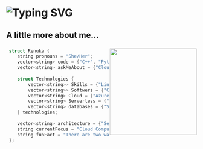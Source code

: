 <h1 <a href="https://git.io/typing-svg"><img src="https://readme-typing-svg.demolab.com?font=&size=35&pause=1000&color=39A3F7&repeat=false&random=true&width=435&height=40&lines=Yo!+%2C+I'm+Renuka" alt="Typing SVG" /></a></h2>

###

<h2 align="left">A little more about me...</h2>

###

<img align='right' src="https://media.giphy.com/media/ieyl9zmCjO4b4t6qoY/giphy.gif" width="230">

<p align="left">
 
```Cpp
 struct Renuka {
    string pronouns = "She/Her";
    vector<string> code = {"C++", "Python", "JavaScript", "Ruby"};
    vector<string> askMeAbout = {"Cloud Computing", "AI-ML", "LLM"};
    
    struct Technologies {
        vector<string>> Skills = {"Linux", "Git/GitHub", "PowerBI"};
        vector<string>> Softwers = {"Canva", "Figma"};
        vector<string> Cloud = {"Azure", "GCP", "Docker🐳"};
        vector<string> Serverless = {"Firebase", "Heroku", "Linode"};
        vector<string> databases = {"SQL", "sqlite"};
    } technologies;
    
    vector<string> architecture = {"Serverless Architecture",};
    string currentFocus = "Cloud Computing";
    string funFact = "There are two ways to write error-free programs; only the third one works";
 };
```
</p>

###
